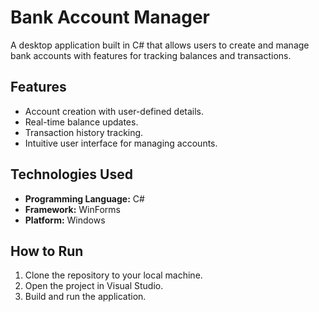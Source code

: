 # Bank Account Manager
A desktop application built in C# that allows users to create and manage bank accounts with features for tracking balances and transactions.

## Features
- Account creation with user-defined details.
- Real-time balance updates.
- Transaction history tracking.
- Intuitive user interface for managing accounts.

## Technologies Used
- **Programming Language:** C#
- **Framework:** WinForms
- **Platform:** Windows

## How to Run
1. Clone the repository to your local machine.
2. Open the project in Visual Studio.
3. Build and run the application.
